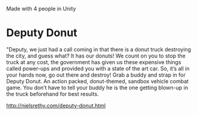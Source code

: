Made with 4 people in Unity 

# Deputy Donut
"Deputy, we just had a call coming in that there is a donut truck destroying the city, 
and guess what? It has our donuts! We count on you to stop the truck at any cost, 
the government has given us these expensive things called power-ups and provided you 
with a state of the art car. So, it’s all in your hands now, go out there and destroy! 
Grab a buddy and strap in for Deputy Donut. An action packed, donut-themed, sandbox vehicle combat game. 
You don’t have to tell your buddy he is the one getting blown-up in the truck beforehand for best results.

http://nielsrethy.com/deputy-donut.html
